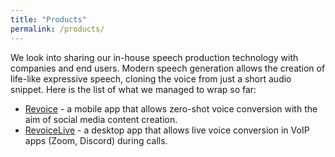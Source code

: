 ```yaml
---
title: "Products"
permalink: /products/
---
```


We look into sharing our in-house speech production technology with companies and end users. Modern speech generation allows the creation of life-like expressive speech, cloning the voice from just a short audio snippet. Here is the list of what we managed to wrap so far:

* [Revoice](/revoice/) - a mobile app that allows zero-shot voice conversion with the aim of social media content creation.
* [RevoiceLive](/revoicelive/) - a desktop app that allows live voice conversion in VoIP apps (Zoom, Discord) during calls.
